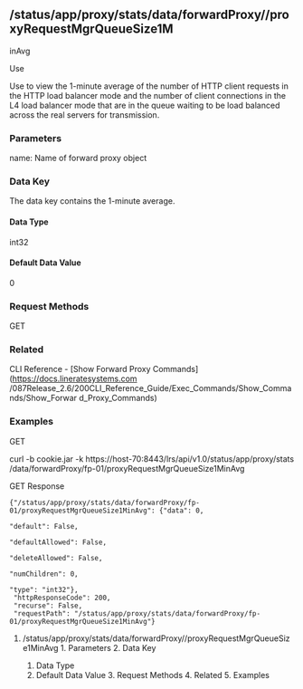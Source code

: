 ## /status/app/proxy/stats/data/forwardProxy/<name>/proxyRequestMgrQueueSize1M
inAvg

Use

Use to view the 1-minute average of the number of HTTP client requests in the
HTTP load balancer mode and the number of client connections in the L4 load
balancer mode that are in the queue waiting to be load balanced across the
real servers for transmission.

### Parameters

name: Name of forward proxy object

### Data Key

The data key contains the 1-minute average.

#### Data Type

int32

#### Default Data Value

0

### Request Methods

GET

### Related

CLI Reference - [Show Forward Proxy Commands](https://docs.lineratesystems.com
/087Release_2.6/200CLI_Reference_Guide/Exec_Commands/Show_Commands/Show_Forwar
d_Proxy_Commands)

### Examples

GET

curl -b cookie.jar -k https://host-70:8443/lrs/api/v1.0/status/app/proxy/stats
/data/forwardProxy/fp-01/proxyRequestMgrQueueSize1MinAvg

GET Response

    
    
    {"/status/app/proxy/stats/data/forwardProxy/fp-01/proxyRequestMgrQueueSize1MinAvg": {"data": 0,
                                                                                          "default": False,
                                                                                          "defaultAllowed": False,
                                                                                          "deleteAllowed": False,
                                                                                          "numChildren": 0,
                                                                                          "type": "int32"},
     "httpResponseCode": 200,
     "recurse": False,
     "requestPath": "/status/app/proxy/stats/data/forwardProxy/fp-01/proxyRequestMgrQueueSize1MinAvg"}
    

  1. /status/app/proxy/stats/data/forwardProxy/<name>/proxyRequestMgrQueueSize1MinAvg
    1. Parameters
    2. Data Key
      1. Data Type
      2. Default Data Value
    3. Request Methods
    4. Related
    5. Examples

